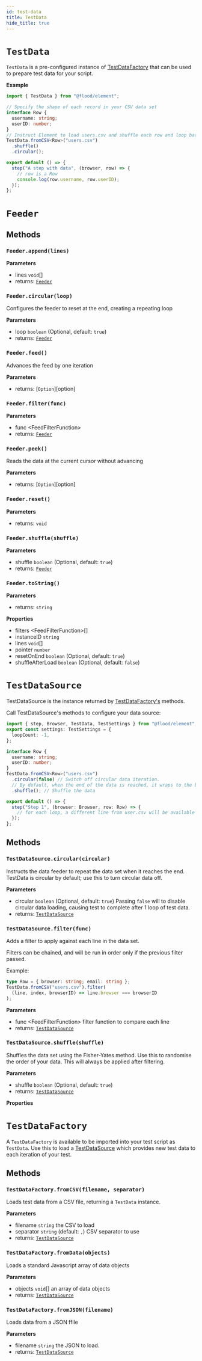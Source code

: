 ```yaml
---
id: test-data
title: TestData
hide_title: true
---
```


# `TestData`

`TestData` is a pre-configured instance of [TestDataFactory][] that can be used to prepare test data for your script.

**Example**

```typescript title="my-test.perf.ts"
import { TestData } from "@flood/element";

// Specify the shape of each record in your CSV data set
interface Row {
  username: string;
  userID: number;
}
// Instruct Element to load users.csv and shuffle each row and loop back to the start after exhausting all rows.
TestData.fromCSV<Row>("users.csv")
  .shuffle()
  .circular();

export default () => {
  step("A step with data", (browser, row) => {
    // row is a Row
    console.log(row.username, row.userID);
  });
};
```

# `Feeder`

## Methods

### `Feeder.append(lines)`

**Parameters**

- lines `void`\[]
- returns: [`Feeder`][feeder]

### `Feeder.circular(loop)`

Configures the feeder to reset at the end, creating a repeating loop

**Parameters**

- loop `boolean` (Optional, default: `true`)
- returns: [`Feeder`][feeder]

### `Feeder.feed()`

Advances the feed by one iteration

**Parameters**

- returns: [`Option`][option]

### `Feeder.filter(func)`

**Parameters**

- func &lt;FeedFilterFunction&gt;
- returns: [`Feeder`][feeder]

### `Feeder.peek()`

Reads the data at the current cursor without advancing

**Parameters**

- returns: [`Option`][option]

### `Feeder.reset()`

**Parameters**

- returns: `void`

### `Feeder.shuffle(shuffle)`

**Parameters**

- shuffle `boolean` (Optional, default: `true`)
- returns: [`Feeder`][feeder]

### `Feeder.toString()`

**Parameters**

- returns: `string`

**Properties**

- filters &lt;FeedFilterFunction&gt;\[]
- instanceID `string`
- lines `void`\[]
- pointer `number`
- resetOnEnd `boolean` (Optional, default: `true`)
- shuffleAfterLoad `boolean` (Optional, default: `false`)

# `TestDataSource`

TestDataSource is the instance returned by [TestDataFactory's][testdatafactory] methods.

Call TestDataSource's methods to configure your data source:

```typescript
import { step, Browser, TestData, TestSettings } from "@flood/element";
export const settings: TestSettings = {
  loopCount: -1,
};

interface Row {
  username: string;
  userID: number;
}
TestData.fromCSV<Row>("users.csv")
  .circular(false) // Switch off circular data iteration.
  // By default, when the end of the data is reached, it wraps to the beginning.
  .shuffle(); // Shuffle the data

export default () => {
  step("Step 1", (browser: Browser, row: Row) => {
    // for each loop, a different line from user.csv will be available as `row`
  });
};
```

## Methods

### `TestDataSource.circular(circular)`

Instructs the data feeder to repeat the data set when it reaches the end. TestData is circular by default; use this to turn circular data off.

**Parameters**

- circular `boolean` (Optional, default: `true`) Passing `false` will to disable circular data loading, causing test to complete after 1 loop of test data.
- returns: [`TestDataSource`][testdatasource]

### `TestDataSource.filter(func)`

Adds a filter to apply against each line in the data set.

Filters can be chained, and will be run in order only if the previous filter passed.

Example:

```typescript
type Row = { browser: string; email: string };
TestData.fromCSV("users.csv").filter(
  (line, index, browserID) => line.browser === browserID
);
```

**Parameters**

- func &lt;FeedFilterFunction&gt; filter function to compare each line
- returns: [`TestDataSource`][testdatasource]

### `TestDataSource.shuffle(shuffle)`

Shuffles the data set using the Fisher-Yates method. Use this to randomise the order of your data. This will always be applied after filtering.

**Parameters**

- shuffle `boolean` (Optional, default: `true`)
- returns: [`TestDataSource`][testdatasource]

**Properties**

# `TestDataFactory`

A `TestDataFactory` is available to be imported into your test script as `TestData`. Use this to load a [TestDataSource][] which provides new test data to each iteration of your test.

## Methods

### `TestDataFactory.fromCSV(filename, separator)`

Loads test data from a CSV file, returning a `TestData` instance.

**Parameters**

- filename `string` the CSV to load
- separator `string` (default: `,`) CSV separator to use
- returns: [`TestDataSource`][testdatasource]

### `TestDataFactory.fromData(objects)`

Loads a standard Javascript array of data objects

**Parameters**

- objects `void`\[] an array of data objects
- returns: [`TestDataSource`][testdatasource]

### `TestDataFactory.fromJSON(filename)`

Loads data from a JSON ffile

**Parameters**

- filename `string` the JSON to load.
- returns: [`TestDataSource`][testdatasource]

[testdatafactory]: TestData.md#testdatafactory
[feeder]: TestData.md#feeder
[testdatasource]: TestData.md#testdatasource
